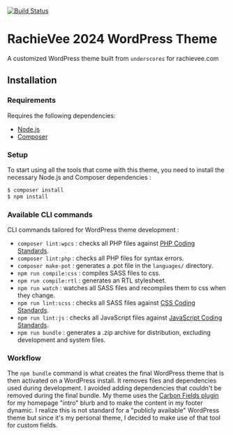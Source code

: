 [![Build Status](https://travis-ci.org/Automattic/_s.svg?branch=master)](https://travis-ci.org/Automattic/_s)

RachieVee 2024 WordPress Theme
===

A customized WordPress theme built from `underscores` for rachievee.com

Installation
---------------

### Requirements

Requires the following dependencies:

- [Node.js](https://nodejs.org/)
- [Composer](https://getcomposer.org/)

### Setup

To start using all the tools that come with this theme, you need to install the necessary Node.js and Composer dependencies :

```sh
$ composer install
$ npm install
```

### Available CLI commands

CLI commands tailored for WordPress theme development :

- `composer lint:wpcs` : checks all PHP files against [PHP Coding Standards](https://developer.wordpress.org/coding-standards/wordpress-coding-standards/php/).
- `composer lint:php` : checks all PHP files for syntax errors.
- `composer make-pot` : generates a .pot file in the `languages/` directory.
- `npm run compile:css` : compiles SASS files to css.
- `npm run compile:rtl` : generates an RTL stylesheet.
- `npm run watch` : watches all SASS files and recompiles them to css when they change.
- `npm run lint:scss` : checks all SASS files against [CSS Coding Standards](https://developer.wordpress.org/coding-standards/wordpress-coding-standards/css/).
- `npm run lint:js` : checks all JavaScript files against [JavaScript Coding Standards](https://developer.wordpress.org/coding-standards/wordpress-coding-standards/javascript/).
- `npm run bundle` : generates a .zip archive for distribution, excluding development and system files.

### Workflow

The `npm bundle` command is what creates the final WordPress theme that is then activated on a WordPress install. It removes files and dependencies used during development. I avoided adding dependencies that couldn't be removed during the final bundle. My theme uses the [Carbon Fields plugin](https://carbonfields.net/docs/carbon-fields-plugin-quickstart/) for my homepage "intro" blurb and to make the content in my footer dynamic. I realize this is not standard for a "publicly available" WordPress theme but since it's my personal theme, I decided to make use of that tool for custom fields.

